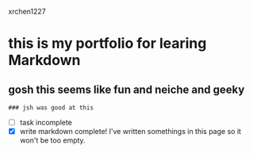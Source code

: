 xrchen1227 
# this is my portfolio for learing Markdown
## gosh this seems like fun and neiche and geeky 
	### jsh was good at this
- [ ] task incomplete
- [x] write markdown complete! 
I've written somethings in this page so it won't be too empty. 
